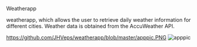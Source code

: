 Weatherapp

weatherapp, which allows the user to retrieve daily weather information for different cities.
Weather data is obtained from the AccuWeather API.

https://github.com/JHVeps/weatherapp/blob/master/apppic.PNG
![apppic](https://user-images.githubusercontent.com/90003389/180212323-86a7a139-5708-4951-8ef4-ce48cfd8a3ec.PNG)
